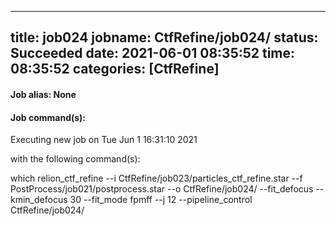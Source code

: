 
---
title: job024
jobname: CtfRefine/job024/
status: Succeeded
date: 2021-06-01 08:35:52
time: 08:35:52
categories: [CtfRefine]
---

#### Job alias: None



#### Job command(s):


 
 Executing new job on Tue Jun  1 16:31:10 2021
 
 with the following command(s): 

which relion_ctf_refine --i CtfRefine/job023/particles_ctf_refine.star --f PostProcess/job021/postprocess.star --o CtfRefine/job024/ --fit_defocus --kmin_defocus 30 --fit_mode fpmff --j 12  --pipeline_control CtfRefine/job024/
 
 


